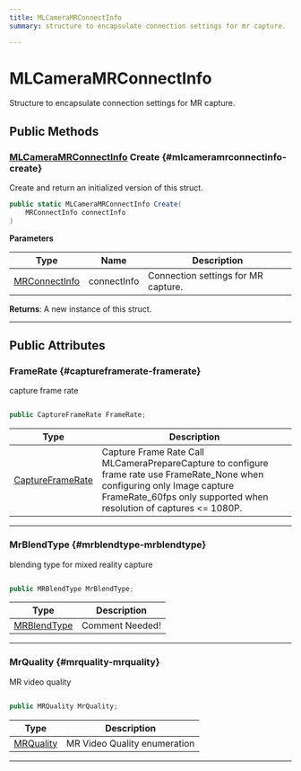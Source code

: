 ```yaml
---
title: MLCameraMRConnectInfo
summary: structure to encapsulate connection settings for mr capture. 

---
```


# MLCameraMRConnectInfo




Structure to encapsulate connection settings for MR capture.   





## Public Methods

### [MLCameraMRConnectInfo](/unity-api/api/UnityEngine.XR.MagicLeap/MLCamera/NativeBindings/UnityEngine.XR.MagicLeap.MLCamera.NativeBindings.MLCameraMRConnectInfo.md) Create {#mlcameramrconnectinfo-create}

Create and return an initialized version of this struct. 

```csharp
public static MLCameraMRConnectInfo Create(
    MRConnectInfo connectInfo
)
```


**Parameters**

| Type | Name  | Description  | 
|--|--|--|
| [MRConnectInfo](/unity-api/api/UnityEngine.XR.MagicLeap/MLCamera/UnityEngine.XR.MagicLeap.MLCamera.MRConnectInfo.md) |connectInfo|Connection settings for MR capture. |






**Returns**: A new instance of this struct.



-----------

## Public Attributes

### FrameRate {#captureframerate-framerate}

capture frame rate 

```csharp

public CaptureFrameRate FrameRate;

```

| Type | Description  | 
|--|--|
| [CaptureFrameRate](/unity-api/api/UnityEngine.XR.MagicLeap/MLCamera/UnityEngine.XR.MagicLeap.MLCamera.md#enums-captureframerate) | Capture Frame Rate Call MLCameraPrepareCapture to configure frame rate use FrameRate&#95;None when configuring only Image capture FrameRate&#95;60fps only supported when resolution of captures &lt;= 1080P.  |





-----------

### MrBlendType {#mrblendtype-mrblendtype}

blending type for mixed reality capture 

```csharp

public MRBlendType MrBlendType;

```

| Type | Description  | 
|--|--|
| [MRBlendType](/unity-api/api/UnityEngine.XR.MagicLeap/MLCamera/UnityEngine.XR.MagicLeap.MLCamera.md#enums-mrblendtype) | Comment Needed!  |





-----------

### MrQuality {#mrquality-mrquality}

MR video quality 

```csharp

public MRQuality MrQuality;

```

| Type | Description  | 
|--|--|
| [MRQuality](/unity-api/api/UnityEngine.XR.MagicLeap/MLCamera/UnityEngine.XR.MagicLeap.MLCamera.md#enums-mrquality) | MR Video Quality enumeration  |





-----------

